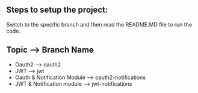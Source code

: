 ## Steps to setup the project:

Switch to the specific branch and then read the README.MD file to run the code.

  Topic --> Branch Name
-------------------------------------------------------------
- Oauth2                      --> oauth2
- JWT                         --> jwt
- Oauth & Notification Module --> oauth2-notifications
- JWT & Notification module   --> jwt-notifications
